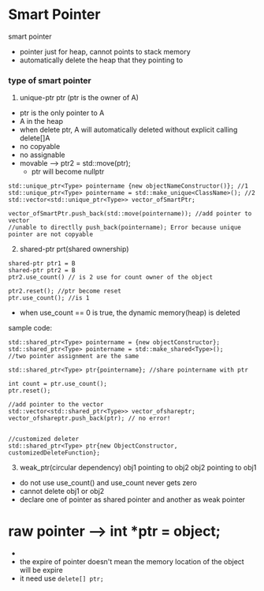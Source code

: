 # Smart Pointer
smart pointer
- pointer just for heap, cannot points to stack memory
- automatically delete the heap that they pointing to 

### type of smart pointer
1. unique-ptr ptr (ptr is the owner of A)
- ptr is the only pointer to A 
- A in the heap 
- when delete ptr, A will automatically deleted without explicit calling delete[]A
- no copyable 
- no assignable 
- movable --> ptr2 = std::move(ptr); 
	- ptr will become nullptr
```
std::unique_ptr<Type> pointername {new objectNameConstructor()}; //1
std::unique_ptr<Type> pointername = std::make_unique<ClassName>(); //2
std::vector<std::unique_ptr<Type>> vector_ofSmartPtr; 

vector_ofSmartPtr.push_back(std::move(pointername)); //add pointer to vector 
//unable to directlly push_back(pointername); Error because unique pointer are not copyable 

```



2. shared-ptr prt(shared ownership)

```
shared-ptr ptr1 = B
shared-ptr ptr2 = B
ptr2.use_count() // is 2 use for count owner of the object

ptr2.reset(); //ptr become reset 
ptr.use_count(); //is 1
```
- when use_count == 0 is true, the dynamic memory(heap) is deleted

sample code: 
```
std::shared_ptr<Type> pointername = {new objectConstructor}; 
std::shared_ptr<Type> pointername = std::make_shared<Type>(); 
//two pointer assignment are the same

std::shared_ptr<Type> ptr{pointername}; //share pointername with ptr

int count = ptr.use_count(); 
ptr.reset(); 

//add pointer to the vector 
std::vector<std::shared_ptr<Type>> vector_ofshareptr; 
vector_ofshareptr.push_back(ptr); // no error!


//customized deleter 
std::shared_ptr<Type> ptr{new ObjectConstructor, customizedDeleteFunction}; 
```

3. weak_ptr(circular dependency)
obj1 pointing to obj2 
obj2 pointing to obj1

- do not use use_count() and use_count never gets zero 
- cannot delete obj1 or obj2
- declare one of pointer as shared pointer and another as weak pointer


# raw pointer --> int *ptr = object; 
- 
- the expire of pointer doesn't mean the memory location of the object will be expire 
- it need use ```delete[] ptr; ```
